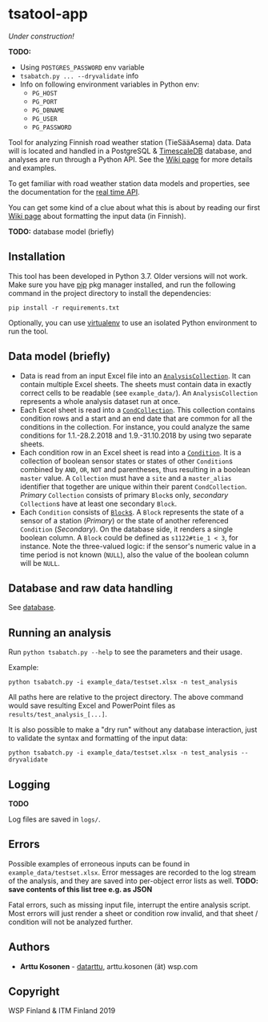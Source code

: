 # tsatool-app

*Under construction!*

**TODO:**

- Using `POSTGRES_PASSWORD` env variable
- `tsabatch.py ... --dryvalidate` info
- Info on following environment variables in Python env:
  - `PG_HOST`
  - `PG_PORT`
  - `PG_DBNAME`
  - `PG_USER`
  - `PG_PASSWORD`

Tool for analyzing Finnish road weather station (TieSääAsema) data. Data will is located and handled in a PostgreSQL & [TimescaleDB](https://www.timescale.com/) database, and analyses are run through a Python API. See the [Wiki page](https://github.com/webbidevaajat/tsatool-app/wiki) for more details and examples.

To get familiar with road weather station data models and properties, see the documentation for the [real time API](https://www.digitraffic.fi/tieliikenne/).

You can get some kind of a clue about what this is about by reading our first [Wiki page](https://github.com/webbidevaajat/tsatool-app/wiki/Ehtosetin-muotoilu) about formatting the input data (in Finnish).

**TODO:** database model (briefly)

## Installation

This tool has been developed in Python 3.7.
Older versions will not work.
Make sure you have [pip](https://pypi.org/project/pip/) pkg manager installed,
and run the following command in the project directory to install the dependencies:

```
pip install -r requirements.txt
```

Optionally, you can use [virtualenv](https://docs.python-guide.org/dev/virtualenvs/) to use an isolated Python environment to run the tool.

## Data model (briefly)

- Data is read from an input Excel file into an [`AnalysisCollection`](tsa/analysis_collection.py).
It can contain multiple Excel sheets.
The sheets must contain data in exactly correct cells to be readable (see `example_data/`).
An `AnalysisCollection` represents a whole analysis dataset run at once.
- Each Excel sheet is read into a [`CondCollection`](tsa/cond_collection.py).
This collection contains condition rows and a start and an end date that are common for all the conditions in the collection.
For instance, you could analyze the same conditions for 1.1.-28.2.2018 and 1.9.-31.10.2018 by using two separate sheets.
- Each condition row in an Excel sheet is read into a [`Condition`](tsa/condition.py).
It is a collection of boolean sensor states or states of other `Condition`s combined by `AND`, `OR`, `NOT` and parentheses, thus resulting in a boolean `master` value.
A `Collection` must have a `site` and a `master_alias` identifier that together are unique within their parent `CondCollection`.
*Primary* `Collection` consists of primary `Block`s only, *secondary* `Collection`s have at least one secondary `Block`.
- Each `Condition` consists of [`Block`s](tsa/block.py).
A `Block` represents the state of a sensor of a station (*Primary*) or the state of another referenced `Condition` (*Secondary*).
On the database side, it renders a single boolean column.
A `Block` could be defined as `s1122#tie_1 < 3`, for instance.
Note the three-valued logic: if the sensor's numeric value in a time period is not known (`NULL`), also the value of the boolean column will be `NULL`.

## Database and raw data handling

See [database](database/).

## Running an analysis

Run `python tsabatch.py --help` to see the parameters and their usage.

Example:

```
python tsabatch.py -i example_data/testset.xlsx -n test_analysis
```

All paths here are relative to the project directory.
The above command would save resulting Excel and PowerPoint files as `results/test_analysis_[...]`.

It is also possible to make a "dry run" without any database interaction,
just to validate the syntax and formatting of the input data:

```
python tsabatch.py -i example_data/testset.xlsx -n test_analysis --dryvalidate
```

## Logging

**TODO**

Log files are saved in `logs/`.

## Errors

Possible examples of erroneous inputs can be found in `example_data/testset.xlsx`.
Error messages are recorded to the log stream of the analysis,
and they are saved into per-object error lists as well.
**TODO: save contents of this list tree e.g. as JSON**

Fatal errors, such as missing input file, interrupt the entire analysis script.
Most errors will just render a sheet or condition row invalid, and that sheet / condition will not be analyzed further.

## Authors

- **Arttu Kosonen** - [datarttu](https://github.com/datarttu), arttu.kosonen (ät) wsp.com

## Copyright

WSP Finland & ITM Finland 2019
